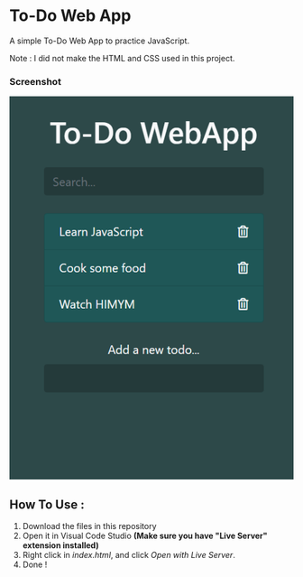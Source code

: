 # To-Do Web App

A simple To-Do Web App to practice JavaScript.

Note : I did not make the HTML and CSS used in this project.

### Screenshot

![Screenshot](screenshot/screenshot.png?raw=true)

## How To Use :

1. Download the files in this repository
2. Open it in Visual Code Studio **(Make sure you have "Live Server" extension installed)**
3. Right click in *index.html*, and click *Open with Live Server*.
4. Done !
